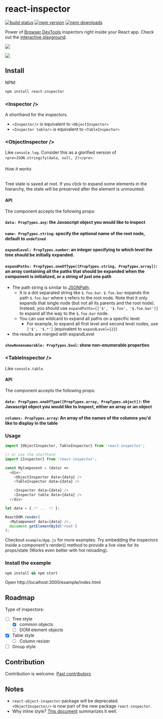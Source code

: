 react-inspector
=====================

[![build status](https://img.shields.io/travis/xyc/react-inspector/master.svg?style=flat-square)](https://travis-ci.org/xyc/react-inspector)
[![npm version](https://img.shields.io/npm/v/react-inspector.svg?style=flat-square)](https://www.npmjs.com/package/react-inspector)
[![npm downloads](https://img.shields.io/npm/dm/react-inspector.svg?style=flat-square)](https://www.npmjs.com/package/react-inspector)

Power of [Browser DevTools](https://developers.google.com/web/tools/chrome-devtools/) inspectors right inside your React app. Check out the [interactive playground](http://xyc.github.io/react-inspector/).

![](http://xyc.github.io/react-inspector/objectinspector.png)

![](http://xyc.github.io/react-inspector/tableinspector.png)

## Install

NPM:
```sh
npm install react-inspector
```

### &lt;Inspector />
A shorthand for the inspectors.

- `<Inspector/>` is equivalent to `<ObjectInspector>`
- `<Inspector table/>` is equivalent to `<TableInspector>`

### &lt;ObjectInspector />
Like `console.log`. Consider this as a glorified version of `<pre>JSON.stringify(data, null, 2)</pre>`.

###### How it works
Tree state is saved at root. If you click to expand some elements in the hierarchy, the state will be preserved after the element is unmounted.

#### API
The component accepts the following props:
#### `data: PropTypes.any`: the Javascript object you would like to inspect

#### `name: PropTypes.string`: specify the optional name of the root node, default to `undefined`

#### `expandLevel: PropTypes.number`: an integer specifying to which level the tree should be initially expanded.

#### `expandPaths: PropTypes.oneOfType([PropTypes.string, PropTypes.array])`: an array containing all the paths that should be expanded when the component is initialized, or a string of just one path
- The path string is similar to [JSONPath](http://goessner.net/articles/JsonPath/).
  - It is a dot separated string like `$.foo.bar`. `$.foo.bar` expands the path `$.foo.bar` where `$` refers to the root node. Note that it only expands that single node (but not all its parents and the root node). Instead, you should use `expandPaths={['$', '$.foo', '$.foo.bar']}` to expand all the way to the `$.foo.bar` node.
  - You can use wildcard to expand all paths on a specific level
    - For example, to expand all first level and second level nodes, use `['$', '$.*']` (equivalent to `expandLevel={2}`)
- the results are merged with expandLevel

#### `showNonenumerable: PropTypes.bool`: show non-enumerable properties

### &lt;TableInspector />
Like `console.table`.

#### API
The component accepts the following props:
#### `data: PropTypes.oneOfType([PropTypes.array, PropTypes.object])`: the Javascript object you would like to inspect, either an array or an object

#### `columns: PropTypes.array`: An array of the names of the columns you'd like to display in the table

### Usage
```js
import {ObjectInspector, TableInspector} from 'react-inspector';

// or use the shorthand
import {Inspector} from 'react-inspector';

const MyComponent = (data) =>
  <div>
    <ObjectInspector data={data} />
    <TableInspector data={data} />

    <Inspector data={data} />
    <Inspector table data={data} />
  </div>

let data = { /* ... */ };

ReactDOM.render(
  <MyComponent data={data} />,
  document.getElementById('root')
);
```
Checkout `example/App.js` for more examples. Try embedding the inspectors inside a component's render() method to provide a live view for its props/state (Works even better with hot reloading).

### Install the example
```sh
npm install && npm start
```
Open http://localhost:3000/example/index.html

## Roadmap
Type of inspectors:
- [ ] Tree style
  - [x] common objects
  - [ ] DOM element objects
- [x] Table style
  - [ ] Column resizer
- [ ] Group style

## Contribution
Contribution is welcome. [Past contributors](https://github.com/xyc/react-inspector/graphs/contributors)

## Notes
- `react-object-inspector` package will be deprecated. `<ObjectInspector/>` is now part of the new package `react-inspector`.
- Why inline style? [This document](https://github.com/erikras/react-redux-universal-hot-example/blob/master/docs/InlineStyles.md) summarizes it well.
